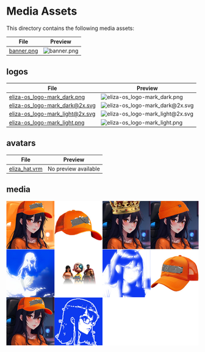 # Media Assets

This directory contains the following media assets:

| File | Preview |
|------|---------|
| [banner.png](banner.png) | <img src="banner.png" alt="banner.png" width="100" /> |

## logos

| File | Preview |
|------|---------|
| [eliza-os_logo-mark_dark.png](logos/eliza-os_logo-mark_dark.png) | <img src="logos/eliza-os_logo-mark_dark.png" alt="eliza-os_logo-mark_dark.png" width="100" /> |
| [eliza-os_logo-mark_dark@2x.svg](logos/eliza-os_logo-mark_dark@2x.svg) | <img src="logos/eliza-os_logo-mark_dark@2x.svg" alt="eliza-os_logo-mark_dark@2x.svg" width="100" /> |
| [eliza-os_logo-mark_light@2x.svg](logos/eliza-os_logo-mark_light@2x.svg) | <img src="logos/eliza-os_logo-mark_light@2x.svg" alt="eliza-os_logo-mark_light@2x.svg" width="100" /> |
| [eliza-os_logo-mark_light.png](logos/eliza-os_logo-mark_light.png) | <img src="logos/eliza-os_logo-mark_light.png" alt="eliza-os_logo-mark_light.png" width="100" /> |

## avatars

| File | Preview |
|------|---------|
| [eliza_hat.vrm](avatars/eliza_hat.vrm) | No preview available |

## media

<img src="media/montage.jpg" alt="Montage" width="800" />
